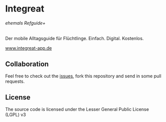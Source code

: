 # Integreat
###### ehemals Refguide+ 

Der mobile Alltagsguide für Flüchtlinge. 
Einfach. Digital. Kostenlos.

www.integreat-app.de


## Collaboration
Feel free to check out the [issues](https://github.com/Integreat/app-cross_platform/issues), fork this repository and send in some pull requests.

## License
The source code is licensed under the Lesser General Public License (LGPL) v3
